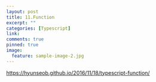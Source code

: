 ```yaml
---
layout: post
title: 11.Function
excerpt: ""
categories: [Typescript]
link:
comments: true
pinned: true
image:
  feature: sample-image-2.jpg
---
```


https://hyunseob.github.io/2016/11/18/typescript-function/
